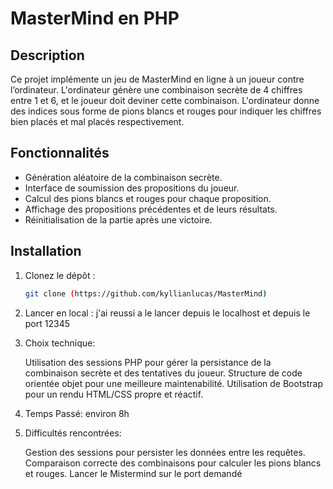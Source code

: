 # MasterMind en PHP

## Description

Ce projet implémente un jeu de MasterMind en ligne à un joueur contre l’ordinateur. L'ordinateur génère une combinaison secrète de 4 chiffres entre 1 et 6, et le joueur doit deviner cette combinaison. L'ordinateur donne des indices sous forme de pions blancs et rouges pour indiquer les chiffres bien placés et mal placés respectivement.

## Fonctionnalités

- Génération aléatoire de la combinaison secrète.
- Interface de soumission des propositions du joueur.
- Calcul des pions blancs et rouges pour chaque proposition.
- Affichage des propositions précédentes et de leurs résultats.
- Réinitialisation de la partie après une victoire.

## Installation

1. Clonez le dépôt :
   ```bash
   git clone (https://github.com/kyllianlucas/MasterMind)

2. Lancer en local :
    j'ai reussi a le lancer depuis le localhost et depuis le port 12345


3. Choix technique: 

    Utilisation des sessions PHP pour gérer la persistance de la combinaison secrète et des tentatives du joueur.
    Structure de code orientée objet pour une meilleure maintenabilité.
    Utilisation de Bootstrap pour un rendu HTML/CSS propre et réactif.

4. Temps Passé:
        environ 8h

5. Difficultés rencontrées:
   
    Gestion des sessions pour persister les données entre les requêtes.
    Comparaison correcte des combinaisons pour calculer les pions blancs et rouges.
    Lancer le Mistermind sur le port demandé
